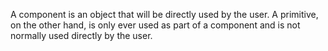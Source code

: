 A component is an object that will be directly used by the user. A primitive, on the other hand, is only ever used as part of a component and is not normally used directly by the user. 